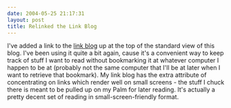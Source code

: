 ```yaml
---
date: 2004-05-25 21:17:31
layout: post
title: Relinked the Link Blog
---
```


I've added a link to the [link blog](http://www.bitsplitter.net/linkblog/) up at the top of the standard view of this blog. I've been using it quite a bit again, cause it's a convenient way to keep track of stuff I want to read without bookmarking it at whatever computer I happen to be at (probably not the same computer that I'll be at later when I want to retrieve that bookmark). My link blog has the extra attribute of concentrating on links which render well on small screens - the stuff I chuck there is meant to be pulled up on my Palm for later reading. It's actually a pretty decent set of reading in small-screen-friendly format.
